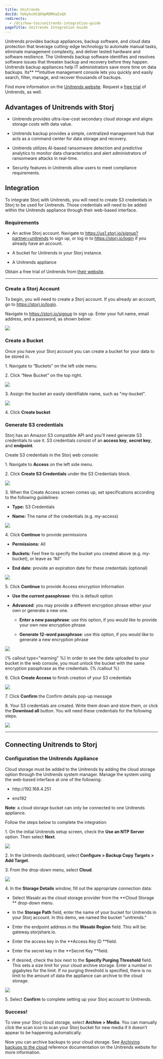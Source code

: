 ```yaml
---
title: Unitrends
docId: hUGykcHCQO4pRDRHaIxQX
redirects:
  - /dcs/how-tos/unitrends-integration-guide
pageTitle: Unitrends Integration Guide
---
```


Unitrends provides backup appliances, backup software, and cloud data protection that leverage cutting-edge technology to automate manual tasks, eliminate management complexity, and deliver tested hardware and software resilience. The Unitrends backup software identifies and resolves software issues that threaten backup and recovery before they happen. Unitrends backup appliances help IT administrators save more time on data backups. Its\*\* \*\*intuitive management console lets you quickly and easily search, filter, manage, and recover thousands of backups.

Find more information on the [Unitrends website](https://www.unitrends.com/products). Request a [free trial](https://www.unitrends.com/confirm/free-trial) of Unitrends, as well.

## Advantages of Unitrends with Storj 

- Unitrends provides ultra-low-cost secondary cloud storage and aligns storage costs with data value.

- Unitrends backup provides a simple, centralized management hub that acts as a command center for data storage and recovery.

- Unitrends utilizes AI-based ransomware detection and predictive analytics to monitor data characteristics and alert administrators of ransomware attacks in real-time.

- Security features in Unitrends allow users to meet compliance requirements.

## Integration

To integrate Storj with Unitrends, you will need to create S3 credentials in Storj to be used for Unitrends. Those credentials will need to be added within the Unitrends appliance through their web-based interface.

### Requirements

- An active Storj account. Navigate to <https://us1.storj.io/signup?partner=unitrends> to sign up, or log in to <https://storj.io/login> if you already have an account.

- A bucket for Unitrends in your Storj instance.

- A Unitrends appliance

Obtain a free trial of Unitrends from [their website](https://www.unitrends.com/confirm/free-trial).

---

### Create a Storj Account

To begin, you will need to create a Storj account. If you already an account, go to <https://storj.io/login>.

Navigate to <https://storj.io/signup> to sign up. Enter your full name, email address, and a password, as shown below:

![](https://link.storjshare.io/raw/jua7rls6hkx5556qfcmhrqed2tfa/docs/images/x1VMINrRdadrVk5vLXIBT_capture.PNG)

### Create a Bucket 

Once you have your Storj account you can create a bucket for your data to be stored in.

1\. Navigate to “Buckets” on the left side menu.

2\. Click “New Bucket” on the top right.

![](https://link.storjshare.io/raw/jua7rls6hkx5556qfcmhrqed2tfa/docs/images/jbnQ38ynnrWl0jnO_j-E5_comet-backup-storj-2.png)

3\. Assign the bucket an easily identifiable name, such as "my-bucket".

![](https://link.storjshare.io/raw/jua7rls6hkx5556qfcmhrqed2tfa/docs/images/K65vHcrJtRq4S87jICtYx_screenshot-2023-03-09-at-110429-am.png)

4\. Click **Create bucket**

### Generate S3 credentials

Storj has an Amazon S3 compatible API and you'll need generate S3 credentials to use it. S3 credentials consist of an **access key**, **secret key**, and **endpoint**.

Create S3 credentials in the Storj web console:

1\. Navigate to **Access** on the left side menu.

2\. Click **Create S3 Credentials** under the S3 Credentials block.

![](https://link.storjshare.io/raw/jua7rls6hkx5556qfcmhrqed2tfa/docs/images/EZyAl8Wux2GOlyPd70HnI_screenshot-2023-03-09-at-110900-am.png)

3\. When the Create Access screen comes up, set specifications according to the following guidelines:

- **Type:** S3 Credentials

- **Name:** The name of the credentials (e.g. my-access)

![](https://link.storjshare.io/raw/jua7rls6hkx5556qfcmhrqed2tfa/docs/images/Cv1Lirp-3-OueRk-YAR8u_image.png)

4\. Click **Continue** to provide permissions

- **Permissions:** All

- **Buckets:** Feel free to specify the bucket you created above (e.g. my-bucket), or leave as “All”

- **End date**: provide an expiration date for these credentials (optional)

![](https://link.storjshare.io/raw/jua7rls6hkx5556qfcmhrqed2tfa/docs/images/gQ8jBHtvd5sFZFuAqth_h_image.png)

5\. Click **Continue** to provide Access encryption Information

- **Use the current passphrase**: this is default option

- **Advanced**: you may provide a different encryption phrase either your own or generate a new one.

  - **Enter a new passphrase**: use this option, if you would like to provide your own new encryption phrase

  - **Generate 12-word passphrase**: use this option, if you would like to generate a new encryption phrase

![](https://link.storjshare.io/raw/jua7rls6hkx5556qfcmhrqed2tfa/docs/images/Uxn8zBqXQVmQvsswV3pJ2_image.png)

{% callout type="warning"  %}
In order to see the data uploaded to your bucket in the web console, you must unlock the bucket with the same encryption passphrase as the credentials.
{% /callout %}

6\. Click **Create Access** to finish creation of your S3 credentials

![](https://link.storjshare.io/raw/jua7rls6hkx5556qfcmhrqed2tfa/docs/images/zk2JE9Z6f3vk_R2cjpdqc_image.png)

7\. Click **Confirm** the Confirm details pop-up message

8\. Your S3 credentials are created. Write them down and store them, or click the **Download all** button. You will need these credentials for the following steps.

![](https://link.storjshare.io/raw/jua7rls6hkx5556qfcmhrqed2tfa/docs/images/xH5tgzVKXn-uK2hVfSo8e_image.png)

---

## Connecting Unitrends to Storj

### Configuration the Unitrends Appliance

Cloud storage must be added to the Unitrends by adding the cloud storage option through the Unitrends system manager. Manage the system using the web-based interface at one of the following:

- http\://192.168.4.251

- ens192

**Note**: a cloud storage bucket can only be connected to one Unitrends appliance.

Follow the steps below to complete the integration:

1\. On the initial Unitrends setup screen, check the **Use an NTP Server** option. Then select **Next**.

![](https://link.storjshare.io/raw/jua7rls6hkx5556qfcmhrqed2tfa/docs/images/n-F0m_YXQPgXXIy0xEwt2_image.png)

2\. In the Unitrends dashboard, select **Configure > Backup Copy Targets > Add Target**.

3\. From the drop-down menu, select **Cloud**.

![](https://link.storjshare.io/raw/jua7rls6hkx5556qfcmhrqed2tfa/docs/images/gtHurd0Z9sOrBwVXq1x2D_image.png)

4\. In the **Storage Details** window, fill out the appropriate connection data:

- Select Wasabi as the cloud storage provider from the **Cloud Storage ** drop-down menu.&#x20;

- In the **Storage Path** field, enter the name of your bucket for Unitrends in your Storj account. In this demo, we named the bucket "unitrends."

- Enter the endpoint address in the **Wasabi Region** field. This will be: gateway.storjshare.io.

- Enter the access key in the **Access Key ID **field.

- Enter the secret key in the **Secret Key **field.

- If desired, check the box next to the **Specify Purging Threshold** field. This sets a size limit for your cloud archive storage. Enter a number in gigabytes for the limit. If no purging threshold is specified, there is no limit to the amount of data the appliance can archive to the cloud storage.

![](https://link.storjshare.io/raw/jua7rls6hkx5556qfcmhrqed2tfa/docs/images/lU-Z1rBC4mfI_8xKxW-m__image.png)

5\. Select **Confirm** to complete setting up your Storj account to Unitrends.

### Success!

To view your Storj cloud storage, select **Archive > Media**. You can manually click the scan icon to scan your Storj bucket for new media if it doesn't appear to be happening automatically.

Now you can archive backups to your cloud storage. See [Archiving backups to the cloud](https://guides.unitrends.com/documents/legacy-rs-ueb-admin-guide/content/lag/archiving_backups_to_the_cloud.htm) reference documentation on the Unitrends website for more information.

##

